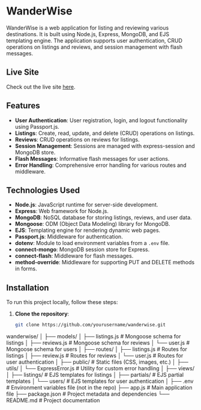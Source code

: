# WanderWise

WanderWise is a web application for listing and reviewing various destinations. It is built using Node.js, Express, MongoDB, and EJS templating engine. The application supports user authentication, CRUD operations on listings and reviews, and session management with flash messages.

## Live Site

Check out the live site [here](https://wander-wise.onrender.com/listings).

## Features

- **User Authentication**: User registration, login, and logout functionality using Passport.js.
- **Listings**: Create, read, update, and delete (CRUD) operations on listings.
- **Reviews**: CRUD operations on reviews for listings.
- **Session Management**: Sessions are managed with express-session and MongoDB store.
- **Flash Messages**: Informative flash messages for user actions.
- **Error Handling**: Comprehensive error handling for various routes and middleware.

## Technologies Used

- **Node.js**: JavaScript runtime for server-side development.
- **Express**: Web framework for Node.js.
- **MongoDB**: NoSQL database for storing listings, reviews, and user data.
- **Mongoose**: ODM (Object Data Modeling) library for MongoDB.
- **EJS**: Templating engine for rendering dynamic web pages.
- **Passport.js**: Middleware for authentication.
- **dotenv**: Module to load environment variables from a `.env` file.
- **connect-mongo**: MongoDB session store for Express.
- **connect-flash**: Middleware for flash messages.
- **method-override**: Middleware for supporting PUT and DELETE methods in forms.

## Installation

To run this project locally, follow these steps:

1. **Clone the repository**:
   ```bash
   git clone https://github.com/yourusername/wanderwise.git

wanderwise/
│
├── models/
│   ├── listings.js         # Mongoose schema for listings
│   ├── reviews.js          # Mongoose schema for reviews
│   └── user.js             # Mongoose schema for users
│
├── routes/
│   ├── listings.js         # Routes for listings
│   ├── review.js           # Routes for reviews
│   └── user.js             # Routes for user authentication
│
├── public/                 # Static files (CSS, images, etc.)
│
├── utils/
│   └── ExpressError.js     # Utility for custom error handling
│
├── views/
│   ├── listings/           # EJS templates for listings
│   ├── partials/           # EJS partial templates
│   └── users/              # EJS templates for user authentication
│
├── .env                    # Environment variables file (not in the repo)
├── app.js                  # Main application file
├── package.json            # Project metadata and dependencies
└── README.md               # Project documentation
